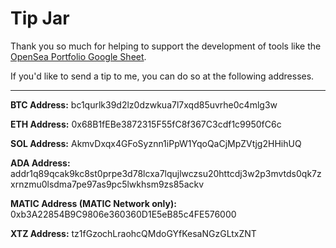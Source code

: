 # Tip Jar

Thank you so much for helping to support the development of tools like the [OpenSea Portfolio Google Sheet](https://jimmy-bins.github.io#opensea-portfolio---floor-prices-google-sheet). 

If you'd like to send a tip to me, you can do so at the following addresses.

---

**BTC Address:** bc1qurlk39d2lz0dzwkua7l7xqd85uvrhe0c4mlg3w

**ETH Address:** 0x68B1fEBe3872315F55fC8f367C3cdf1c9950fC6c

**SOL Address:** AkmvDxqx4GFoSyznn1iPpW1YqoQaCjMpZVtjg2HHihUQ

**ADA Address:** addr1q89qcak9kc8st0prpe3d78lcxa7lqujlwczsu20httcdj3w2p3mvtds0qk7zxrnzmu0lsdma7pe97as9pc5lwkhsm9zs85ackv

**MATIC Address (MATIC Network only):** 0xb3A22854B9C9806e360360D1E5eB85c4FE576000

**XTZ Address:** tz1fGzochLraohcQMdoGYfKesaNGzGLtxZNT

